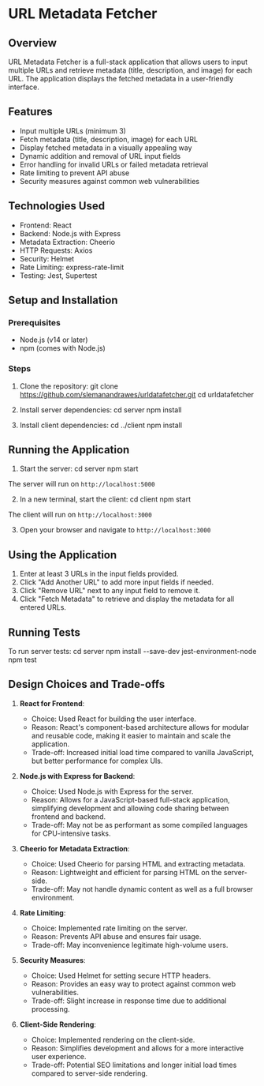 # URL Metadata Fetcher

## Overview

URL Metadata Fetcher is a full-stack application that allows users to input multiple URLs and retrieve metadata (title, description, and image) for each URL. The application displays the fetched metadata in a user-friendly interface.

## Features

- Input multiple URLs (minimum 3)
- Fetch metadata (title, description, image) for each URL
- Display fetched metadata in a visually appealing way
- Dynamic addition and removal of URL input fields
- Error handling for invalid URLs or failed metadata retrieval
- Rate limiting to prevent API abuse
- Security measures against common web vulnerabilities

## Technologies Used

- Frontend: React
- Backend: Node.js with Express
- Metadata Extraction: Cheerio
- HTTP Requests: Axios
- Security: Helmet
- Rate Limiting: express-rate-limit
- Testing: Jest, Supertest

## Setup and Installation

### Prerequisites

- Node.js (v14 or later)
- npm (comes with Node.js)

### Steps

1. Clone the repository:
   git clone https://github.com/slemanandrawes/urldatafetcher.git
   cd urldatafetcher

2. Install server dependencies:
   cd server
   npm install

3. Install client dependencies:
   cd ../client
   npm install

## Running the Application

1. Start the server:
   cd server
   npm start

The server will run on `http://localhost:5000`

2. In a new terminal, start the client:
   cd client
   npm start

The client will run on `http://localhost:3000`

3. Open your browser and navigate to `http://localhost:3000`

## Using the Application

1. Enter at least 3 URLs in the input fields provided.
2. Click "Add Another URL" to add more input fields if needed.
3. Click "Remove URL" next to any input field to remove it.
4. Click "Fetch Metadata" to retrieve and display the metadata for all entered URLs.

## Running Tests

To run server tests:
  cd server
  npm install --save-dev jest-environment-node
  npm test



## Design Choices and Trade-offs

1. **React for Frontend**: 
   - Choice: Used React for building the user interface.
   - Reason: React's component-based architecture allows for modular and reusable code, making it easier to maintain and scale the application.
   - Trade-off: Increased initial load time compared to vanilla JavaScript, but better performance for complex UIs.

2. **Node.js with Express for Backend**:
   - Choice: Used Node.js with Express for the server.
   - Reason: Allows for a JavaScript-based full-stack application, simplifying development and allowing code sharing between frontend and backend.
   - Trade-off: May not be as performant as some compiled languages for CPU-intensive tasks.

3. **Cheerio for Metadata Extraction**:
   - Choice: Used Cheerio for parsing HTML and extracting metadata.
   - Reason: Lightweight and efficient for parsing HTML on the server-side.
   - Trade-off: May not handle dynamic content as well as a full browser environment.

4. **Rate Limiting**:
   - Choice: Implemented rate limiting on the server.
   - Reason: Prevents API abuse and ensures fair usage.
   - Trade-off: May inconvenience legitimate high-volume users.

5. **Security Measures**:
   - Choice: Used Helmet for setting secure HTTP headers.
   - Reason: Provides an easy way to protect against common web vulnerabilities.
   - Trade-off: Slight increase in response time due to additional processing.

6. **Client-Side Rendering**:
   - Choice: Implemented rendering on the client-side.
   - Reason: Simplifies development and allows for a more interactive user experience.
   - Trade-off: Potential SEO limitations and longer initial load times compared to server-side rendering.


